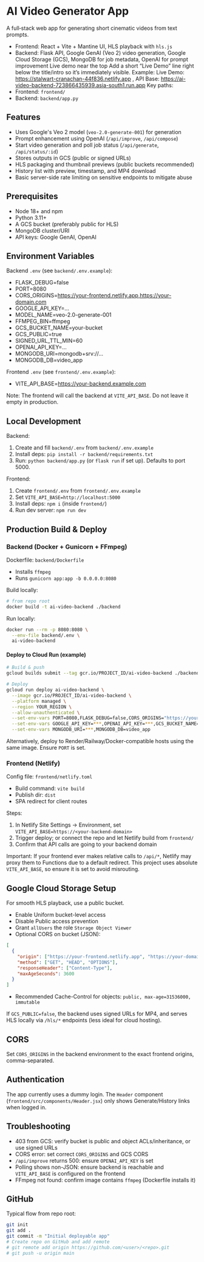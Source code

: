 # AI Video Generator App

A full‑stack web app for generating short cinematic videos from text prompts.

- Frontend: React + Vite + Mantine UI, HLS playback with `hls.js`
- Backend: Flask API, Google GenAI (Veo 2) video generation, Google Cloud Storage (GCS), MongoDB for job metadata, OpenAI for prompt improvement
Live demo near the top Add a short “Live Demo” line right below the title/intro so it’s immediately visible. Example:
Live Demo: https://stalwart-cranachan-44f836.netlify.app ,
API Base: https://ai-video-backend-723866435939.asia-south1.run.app
Key paths:
- Frontend: `frontend/`
- Backend: `backend/app.py`

## Features
- Uses Google's Veo 2 model (`veo-2.0-generate-001`) for generation
- Prompt enhancement using OpenAI (`/api/improve`, `/api/compose`)
- Start video generation and poll job status (`/api/generate`, `/api/status/:id`)
- Stores outputs in GCS (public or signed URLs)
- HLS packaging and thumbnail previews (public buckets recommended)
- History list with preview, timestamp, and MP4 download
- Basic server-side rate limiting on sensitive endpoints to mitigate abuse

## Prerequisites
- Node 18+ and npm
- Python 3.11+
- A GCS bucket (preferably public for HLS)
- MongoDB cluster/URI
- API keys: Google GenAI, OpenAI

## Environment Variables

Backend `.env` (see `backend/.env.example`):
- FLASK_DEBUG=false
- PORT=8080
- CORS_ORIGINS=https://your-frontend.netlify.app,https://your-domain.com
- GOOGLE_API_KEY=...
- MODEL_NAME=veo-2.0-generate-001
- FFMPEG_BIN=ffmpeg
- GCS_BUCKET_NAME=your-bucket
- GCS_PUBLIC=true
- SIGNED_URL_TTL_MIN=60
- OPENAI_API_KEY=...
- MONGODB_URI=mongodb+srv://...
- MONGODB_DB=video_app

Frontend `.env` (see `frontend/.env.example`):
- VITE_API_BASE=https://your-backend.example.com

Note: The frontend will call the backend at `VITE_API_BASE`. Do not leave it empty in production.

## Local Development

Backend:
1. Create and fill `backend/.env` from `backend/.env.example`
2. Install deps: `pip install -r backend/requirements.txt`
3. Run: `python backend/app.py` (or `flask run` if set up). Defaults to port 5000.

Frontend:
1. Create `frontend/.env` from `frontend/.env.example`
2. Set `VITE_API_BASE=http://localhost:5000`
3. Install deps: `npm i` (inside `frontend/`)
4. Run dev server: `npm run dev`

## Production Build & Deploy

### Backend (Docker + Gunicorn + FFmpeg)
Dockerfile: `backend/Dockerfile`
- Installs `ffmpeg`
- Runs `gunicorn app:app -b 0.0.0.0:8080`

Build locally:
```bash
# from repo root
docker build -t ai-video-backend ./backend
```

Run locally:
```bash
docker run --rm -p 8080:8080 \
  --env-file backend/.env \
  ai-video-backend
```

#### Deploy to Cloud Run (example)
```bash
# Build & push
gcloud builds submit --tag gcr.io/PROJECT_ID/ai-video-backend ./backend

# Deploy
gcloud run deploy ai-video-backend \
  --image gcr.io/PROJECT_ID/ai-video-backend \
  --platform managed \
  --region YOUR_REGION \
  --allow-unauthenticated \
  --set-env-vars PORT=8080,FLASK_DEBUG=false,CORS_ORIGINS="https://your-frontend.netlify.app,https://your-domain.com" \
  --set-env-vars GOOGLE_API_KEY=***,OPENAI_API_KEY=***,GCS_BUCKET_NAME=***,GCS_PUBLIC=true,SIGNED_URL_TTL_MIN=60 \
  --set-env-vars MONGODB_URI=***,MONGODB_DB=video_app
```

Alternatively, deploy to Render/Railway/Docker-compatible hosts using the same image. Ensure `PORT` is set.

### Frontend (Netlify)
Config file: `frontend/netlify.toml`
- Build command: `vite build`
- Publish dir: `dist`
- SPA redirect for client routes

Steps:
1. In Netlify Site Settings → Environment, set `VITE_API_BASE=https://<your-backend-domain>`
2. Trigger deploy; or connect the repo and let Netlify build from `frontend/`
3. Confirm that API calls are going to your backend domain

Important: If your frontend ever makes relative calls to `/api/*`, Netlify may proxy them to Functions due to a default redirect. This project uses absolute `VITE_API_BASE`, so ensure it is set to avoid misrouting.

## Google Cloud Storage Setup
For smooth HLS playback, use a public bucket.
- Enable Uniform bucket-level access
- Disable Public access prevention
- Grant `allUsers` the role `Storage Object Viewer`
- Optional CORS on bucket (JSON):
```json
[
  {
    "origin": ["https://your-frontend.netlify.app", "https://your-domain.com"],
    "method": ["GET", "HEAD", "OPTIONS"],
    "responseHeader": ["Content-Type"],
    "maxAgeSeconds": 3600
  }
]
```
- Recommended Cache-Control for objects: `public, max-age=31536000, immutable`

If `GCS_PUBLIC=false`, the backend uses signed URLs for MP4, and serves HLS locally via `/hls/*` endpoints (less ideal for cloud hosting).

## CORS
Set `CORS_ORIGINS` in the backend environment to the exact frontend origins, comma-separated.

## Authentication
The app currently uses a dummy login. The `Header` component (`frontend/src/components/Header.jsx`) only shows Generate/History links when logged in.

## Troubleshooting
- 403 from GCS: verify bucket is public and object ACLs/inheritance, or use signed URLs
- CORS error: set correct `CORS_ORIGINS` and GCS CORS
- `/api/improve` returns 500: ensure `OPENAI_API_KEY` is set
- Polling shows non-JSON: ensure backend is reachable and `VITE_API_BASE` is configured on the frontend
- FFmpeg not found: confirm image contains `ffmpeg` (Dockerfile installs it)

## GitHub
Typical flow from repo root:
```bash
git init
git add .
git commit -m "Initial deployable app"
# Create repo on GitHub and add remote
# git remote add origin https://github.com/<user>/<repo>.git
# git push -u origin main
```
